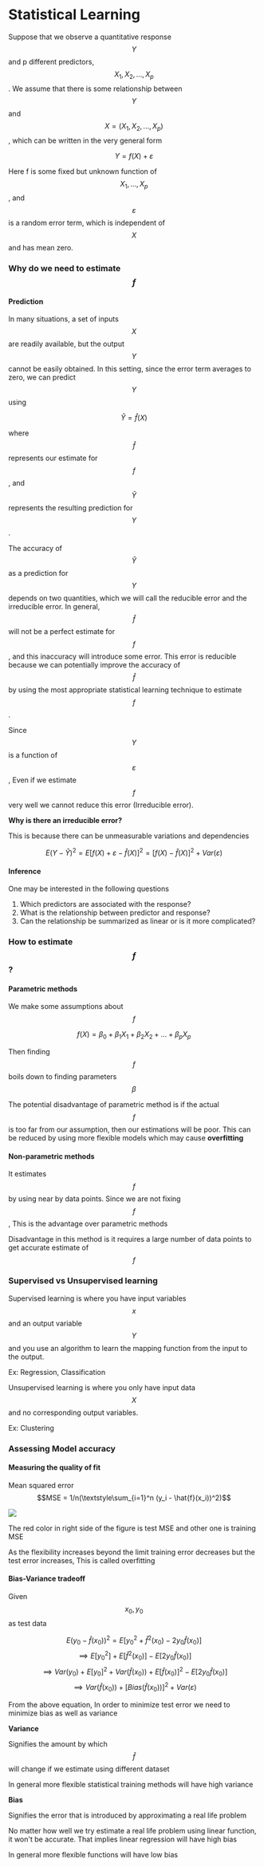 # Statistical Learning

Suppose that we observe a quantitative response $$Y$$ and p different predictors, $$X_1, X_2, . . . , X_p$$. We assume that there is some relationship between $$Y$$ and $$X = (X_1,X_2,...,X_p)$$, which can be written in the very general form

$$Y =f(X)+\varepsilon$$

Here f is some fixed but unknown function of $$X_1, . . . , X_p$$, and $$\varepsilon$$ is a random error term, which is independent of $$X$$ and has mean zero. 

### Why do we need to estimate $$f$$

#### Prediction

In many situations, a set of inputs $$X$$ are readily available, but the output $$Y$$ cannot be easily obtained. In this setting, since the error term averages to zero, we can predict $$Y$$ using

$$\hat{Y} = \hat{f}(X)$$

where $$\hat{f}$$ represents our estimate for $$f$$, and $$\hat{Y}$$ represents the resulting prediction for $$Y$$.

The accuracy of $$\hat{Y}$$ as a prediction for $$Y$$ depends on two quantities, which we will call the reducible error and the irreducible error. In general, $$\hat{f}$$ will not be a perfect estimate for $$f$$, and this inaccuracy will introduce some error. This error is reducible because we can potentially improve the accuracy of $$\hat{f}$$ by using the most appropriate statistical learning technique to estimate $$f$$.

Since $$Y$$ is a function of $$\varepsilon$$, Even if we estimate $$f$$ very well we cannot reduce this error (Irreducible error). 

**Why is there an irreducible error?**

This is because there can be unmeasurable variations and dependencies

$$ E(Y-\hat{Y})^2 = E[f(X) + \varepsilon - \hat{f}(X)]^2 = [f(X)-\hat{f}(X)]^2 + Var(\varepsilon)$$

#### Inference

One may be interested in the following questions

1. Which predictors are associated with the response?
2. What is the relationship between predictor and response?
3. Can the relationship be summarized as linear or is it more complicated?

### How to estimate $$f$$?

#### Parametric methods

We make some assumptions about $$f$$

$$f(X) = \beta_0 +\beta_1X_1 +\beta_2X_2 +...+\beta_pX_p$$

Then finding $$f$$ boils down to finding parameters $$\beta$$

The potential disadvantage of parametric method is if the actual $$f$$ is too far from our assumption, then our estimations will be poor. This can be reduced by using more flexible models which may cause **overfitting**

#### Non-parametric methods

It estimates $$f$$ by using near by data points. Since we are not fixing $$f$$, This is the advantage over parametric methods

Disadvantage in this method is it requires a large number of data points to get accurate estimate of $$f$$


### Supervised vs Unsupervised learning

Supervised learning is where you have input variables $$x$$ and an output variable $$Y$$ and you use an algorithm to learn the mapping function from the input to the output.

Ex: Regression, Classification

Unsupervised learning is where you only have input data $$X$$ and no corresponding output variables.

Ex: Clustering

### Assessing Model accuracy

#### Measuring the quality of fit

Mean squared error $$MSE = 1/n(\textstyle\sum_{i=1}^n (y_i - \hat{f}(x_i))^2)$$

![](/assets/MSE-Flexibility.png)

The red color in right side of the figure is test MSE and other one is training MSE

As the flexibility increases beyond the limit training error decreases but the test error increases, This is called overfitting

#### Bias-Variance tradeoff

Given $$x_0, y_0$$ as test data

$$E(y_0-\hat{f}(x_0))^2 = E[y_0^2 + \hat{f}^2(x_0) - 2y_0\hat{f}(x_0)]$$
$$\implies E[y_0^2] + E[\hat{f}^2(x_0)] - E[2y_0\hat{f}(x_0)]$$
$$\implies Var(y_0) + E[y_0]^2 + Var(\hat{f}(x_0)) + E[\hat{f}(x_0)]^2 - E[2y_0\hat{f}(x_0)]$$
$$\implies Var(\hat{f}(x_0)) + [Bias(\hat{f}(x_0))]^2 + Var(\varepsilon)$$

From the above equation, In order to minimize test error we need to minimize bias as well as variance 

**Variance**

Signifies the amount by which $$\hat{f}$$ will change if we estimate using different dataset

In general more flexible statistical training methods will have high variance

**Bias**

Signifies the error that is introduced by approximating a real life problem

No matter how well we try estimate a real life problem using linear function, it won't be accurate. That implies linear regression will have high bias

In general more flexible functions will have low bias